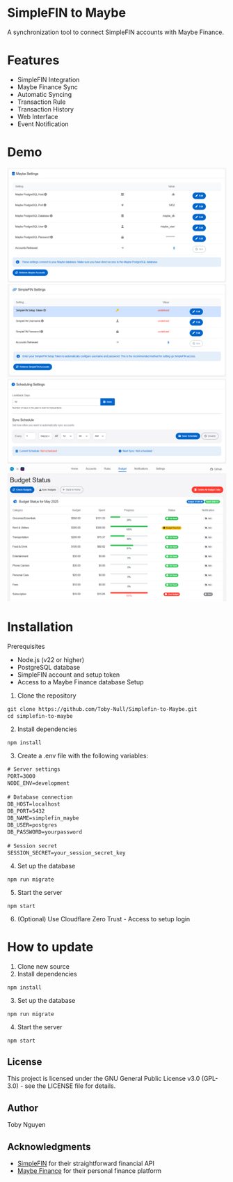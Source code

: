 
# SimpleFIN to Maybe

A synchronization tool to connect SimpleFIN accounts with Maybe Finance.

# Features
- SimpleFIN Integration
- Maybe Finance Sync
- Automatic Syncing
- Transaction Rule
- Transaction History
- Web Interface
- Event Notification

# Demo

![Maybe Settings](https://raw.githubusercontent.com/Toby-Null/SimpleFIN-to-Maybe/main/demo/Maybe%20Settings.png)
![Simplefin Settings](https://raw.githubusercontent.com/Toby-Null/SimpleFIN-to-Maybe/main/demo/Simplefin%20Settings.png)
![Scheduling Settings](https://raw.githubusercontent.com/Toby-Null/SimpleFIN-to-Maybe/main/demo/Scheduling%20Settings.png)
![Scheduling Settings](https://raw.githubusercontent.com/Toby-Null/SimpleFIN-to-Maybe/main/demo/Budget%20Status.png)

# Installation
Prerequisites
- Node.js (v22 or higher)
- PostgreSQL database
- SimpleFIN account and setup token
- Access to a Maybe Finance database
Setup
1. Clone the repository
```ssh
git clone https://github.com/Toby-Null/Simplefin-to-Maybe.git
cd simplefin-to-maybe
```
2. Install dependencies
```ssh
npm install
```
3. Create a .env file with the following variables:
```env
# Server settings
PORT=3000
NODE_ENV=development

# Database connection
DB_HOST=localhost
DB_PORT=5432
DB_NAME=simplefin_maybe
DB_USER=postgres
DB_PASSWORD=yourpassword

# Session secret
SESSION_SECRET=your_session_secret_key
```
4. Set up the database
```ssh
npm run migrate
```
5. Start the server
```ssh
npm start
```
6. (Optional) Use Cloudflare Zero Trust - Access to setup login

# How to update
1. Clone new source
2. Install dependencies
```ssh
npm install
```
3. Set up the database
```ssh
npm run migrate
```
4. Start the server
```ssh
npm start
```

## License
This project is licensed under the GNU General Public License v3.0 (GPL-3.0) - see the LICENSE file for details.

## Author
Toby Nguyen

## Acknowledgments
- [SimpleFIN](https://beta-bridge.simplefin.org/) for their straightforward financial API
- [Maybe Finance](https://github.com/maybe-finance/maybe) for their personal finance platform
